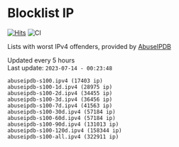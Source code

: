 # Blocklist IP

[![Hits](https://hits.seeyoufarm.com/api/count/incr/badge.svg?url=https%3A%2F%2Fgithub.com%2Fborestad%2Fblocklist-ip%2F&count_bg=%2379C83D&title_bg=%23555555&icon=&icon_color=%23E7E7E7&title=hits&edge_flat=false)](https://hits.seeyoufarm.com)  ![CI](https://img.shields.io/github/workflow/status/borestad/blocklist-ip/CI?style=flat-square)

Lists with worst IPv4 offenders, provided by [AbuseIPDB](https://www.abuseipdb.com/)

<!-- FOOTER-PLACEHOLDER -->
Updated every 5 hours<br>
Last update: `2023-07-14 - 00:23:48`
```
abuseipdb-s100.ipv4 (17403 ip)
abuseipdb-s100-1d.ipv4 (28975 ip)
abuseipdb-s100-2d.ipv4 (34455 ip)
abuseipdb-s100-3d.ipv4 (36456 ip)
abuseipdb-s100-7d.ipv4 (41563 ip)
abuseipdb-s100-30d.ipv4 (57184 ip)
abuseipdb-s100-60d.ipv4 (57184 ip)
abuseipdb-s100-90d.ipv4 (131013 ip)
abuseipdb-s100-120d.ipv4 (158344 ip)
abuseipdb-s100-all.ipv4 (322911 ip)
```
